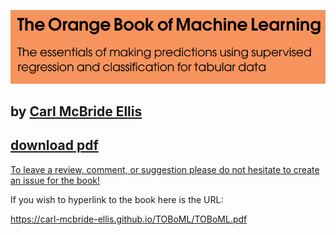![The Orange Book of Machine Learning](https://github.com/Carl-McBride-Ellis/TOBoML/blob/main/TOBoML_portada_v3.png)

## by [Carl McBride Ellis](https://www.linkedin.com/in/carl-mcbride-ellis)

## [download pdf](https://raw.githubusercontent.com/Carl-McBride-Ellis/TOBoML/main/TOBoML.pdf)

[To leave a review, comment, or suggestion please do not hesitate to create an issue for the book!](https://github.com/Carl-McBride-Ellis/TOBoML/issues)

If you wish to hyperlink to the book here is the URL:

https://carl-mcbride-ellis.github.io/TOBoML/TOBoML.pdf
